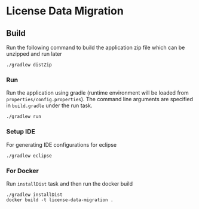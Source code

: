 # License Data Migration #

## Build ##

Run the following command to build the application zip file which can be unzipped and run later

    ./gradlew distZip

### Run ###

Run the application using gradle (runtime environment will be loaded from `properties/config.properties`). The command line arguments are specified in `build.gradle` under the run task.

    ./gradlew run

### Setup IDE ###

For generating IDE configurations for eclipse

    ./gradlew eclipse
    
### For Docker ###

Run `installDist` task and then run the docker build

    ./gradlew installDist
    docker build -t license-data-migration .

